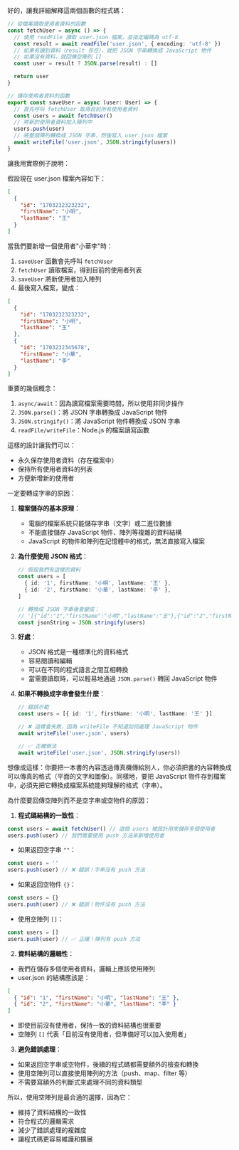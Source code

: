 好的，讓我詳細解釋這兩個函數的程式碼：

```typescript
// 從檔案讀取使用者資料的函數
const fetchUser = async () => {
  // 使用 readFile 讀取 user.json 檔案，並指定編碼為 utf-8
  const result = await readFile('user.json', { encoding: 'utf-8' })
  // 如果有讀到資料（result 存在），就把 JSON 字串轉換成 JavaScript 物件
  // 如果沒有資料，就回傳空陣列 []
  const user = result ? JSON.parse(result) : []

  return user
}

// 儲存使用者資料的函數
export const saveUser = async (user: User) => {
  // 首先呼叫 fetchUser 取得目前所有使用者資料
  const users = await fetchUser()
  // 將新的使用者資料加入陣列中
  users.push(user)
  // 將整個陣列轉換成 JSON 字串，然後寫入 user.json 檔案
  await writeFile('user.json', JSON.stringify(users))
}
```

讓我用實際例子說明：

假設現在 user.json 檔案內容如下：

```json
[
  {
    "id": "1703232323232",
    "firstName": "小明",
    "lastName": "王"
  }
]
```

當我們要新增一個使用者"小華李"時：

1. `saveUser` 函數會先呼叫 `fetchUser`
2. `fetchUser` 讀取檔案，得到目前的使用者列表
3. `saveUser` 將新使用者加入陣列
4. 最後寫入檔案，變成：

```json
[
  {
    "id": "1703232323232",
    "firstName": "小明",
    "lastName": "王"
  },
  {
    "id": "1703232345678",
    "firstName": "小華",
    "lastName": "李"
  }
]
```

重要的幾個概念：

1. `async/await`：因為讀寫檔案需要時間，所以使用非同步操作
2. `JSON.parse()`：將 JSON 字串轉換成 JavaScript 物件
3. `JSON.stringify()`：將 JavaScript 物件轉換成 JSON 字串
4. `readFile/writeFile`：Node.js 的檔案讀寫函數

這樣的設計讓我們可以：

- 永久保存使用者資料（存在檔案中）
- 保持所有使用者資料的列表
- 方便新增新的使用者

一定要轉成字串的原因：

1. **檔案儲存的基本原理**：

   - 電腦的檔案系統只能儲存字串（文字）或二進位數據
   - 不能直接儲存 JavaScript 物件、陣列等複雜的資料結構
   - JavaScript 的物件和陣列在記憶體中的格式，無法直接寫入檔案

2. **為什麼使用 JSON 格式**：

   ```typescript
   // 假設我們有這樣的資料
   const users = [
     { id: '1', firstName: '小明', lastName: '王' },
     { id: '2', firstName: '小華', lastName: '李' },
   ]

   // 轉換成 JSON 字串後會變成：
   // '[{"id":"1","firstName":"小明","lastName":"王"},{"id":"2","firstName":"小華","lastName":"李"}]'
   const jsonString = JSON.stringify(users)
   ```

3. **好處**：

   - JSON 格式是一種標準化的資料格式
   - 容易閱讀和編輯
   - 可以在不同的程式語言之間互相轉換
   - 當需要讀取時，可以輕易地通過 `JSON.parse()` 轉回 JavaScript 物件

4. **如果不轉換成字串會發生什麼**：

   ```typescript
   // 錯誤示範
   const users = [{ id: '1', firstName: '小明', lastName: '王' }]

   // ❌ 這樣會失敗，因為 writeFile 不知道如何處理 JavaScript 物件
   await writeFile('user.json', users)

   // ✅ 正確做法
   await writeFile('user.json', JSON.stringify(users))
   ```

想像成這樣：你要把一本書的內容透過傳真機傳給別人，你必須把書的內容轉換成可以傳真的格式（平面的文字和圖像）。同樣地，要把 JavaScript 物件存到檔案中，必須先把它轉換成檔案系統能夠理解的格式（字串）。

為什麼要回傳空陣列而不是空字串或空物件的原因：

1. **程式碼結構的一致性**：

```typescript
const users = await fetchUser() // 這個 users 被設計用來儲存多個使用者
users.push(user) // 我們需要使用 push 方法來新增使用者
```

- 如果返回空字串 `""`：

```typescript
const users = ''
users.push(user) // ❌ 錯誤！字串沒有 push 方法
```

- 如果返回空物件 `{}`：

```typescript
const users = {}
users.push(user) // ❌ 錯誤！物件沒有 push 方法
```

- 使用空陣列 `[]`：

```typescript
const users = []
users.push(user) // ✅ 正確！陣列有 push 方法
```

2. **資料結構的邏輯性**：

- 我們在儲存多個使用者資料，邏輯上應該使用陣列
- user.json 的結構應該是：

```json
[
  { "id": "1", "firstName": "小明", "lastName": "王" },
  { "id": "2", "firstName": "小華", "lastName": "李" }
]
```

- 即使目前沒有使用者，保持一致的資料結構也很重要
- 空陣列 `[]` 代表「目前沒有使用者，但準備好可以加入使用者」

3. **避免錯誤處理**：

- 如果返回空字串或空物件，後續的程式碼都需要額外的檢查和轉換
- 使用空陣列可以直接使用陣列的方法（push、map、filter 等）
- 不需要寫額外的判斷式來處理不同的資料類型

所以，使用空陣列是最合適的選擇，因為它：

- 維持了資料結構的一致性
- 符合程式的邏輯需求
- 減少了錯誤處理的複雜度
- 讓程式碼更容易維護和擴展
